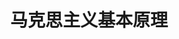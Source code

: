 ---
lang: zh-CN
title: 马克思主义基本原理
titleTemplate: 马克思主义哲学
description: 学好新思想，走遍天下都不怕
aside: left
lastUpdated: true
sidebar: false
footer: false
prev:
  text: '第二章|唯物辩证法'
  link: '/study/Political/马原/马克思主义哲学/唯物辩证法'
next:
  text: '第四章|唯物史观'
  link: '/study/Political/马原/马克思主义哲学/唯物史观'  
---